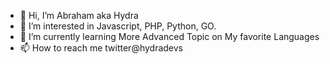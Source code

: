 - 👋 Hi, I’m Abraham aka Hydra
- 👀 I’m interested in Javascript, PHP, Python, GO.
- 🌱 I’m currently learning More Advanced Topic on My favorite Languages
- 📫 How to reach me twitter@hydradevs

<!---
hydra-devs/hydra-devs is a ✨ special ✨ repository because its `README.md` (this file) appears on your GitHub profile.
You can click the Preview link to take a look at your changes.
--->
